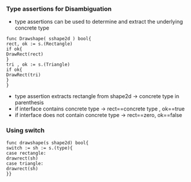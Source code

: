 ### Type assertions for Disambiguation
- type assertions can be used to determine and extract the underlying concrete type

```
func Drawshape( sshape2d ) bool{
rect, ok := s.(Rectangle)
if ok{
DrawRect(rect)
}
tri , ok := s.(Triangle)
if ok{
DrawRect(tri)
}
}
```

- type assertion extracts rectangle from shape2d -> concrete type in parenthesis
- if interface contains concrete type -> rect==concrete type , ok==true
- if interface does not contain concrete type -> rect==zero, ok==false

### Using switch

```
func drawshape(s shape2d) bool{
switch := sh := s.(type){
case rectangle:
drawrect(sh)
case triangle:
drawrect(sh)
}}
```
